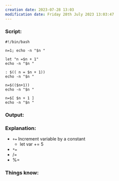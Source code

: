 ```yaml
---
creation date: 2023-07-28 13:03
modification date: Friday 28th July 2023 13:03:47
---
```


### Script:[](https://tldp.org/LDP/abs/html/ops.html#ARITHOPS)

```
#!/bin/bash

n=1; echo -n "$n "

let "n =$n + 1"
echo -n "$n "

: $(( n = $n + 1))
echo -n "$n "

n=$(($n+1))
echo -n "$n "

n=$[ $n + 1 ]
echo -n "$n "
```

### Output:



### Explanation:

* `+=` Increment variable by a constant
	* let var += 5 
* `*=`
* /=
* %=

### Things know:
